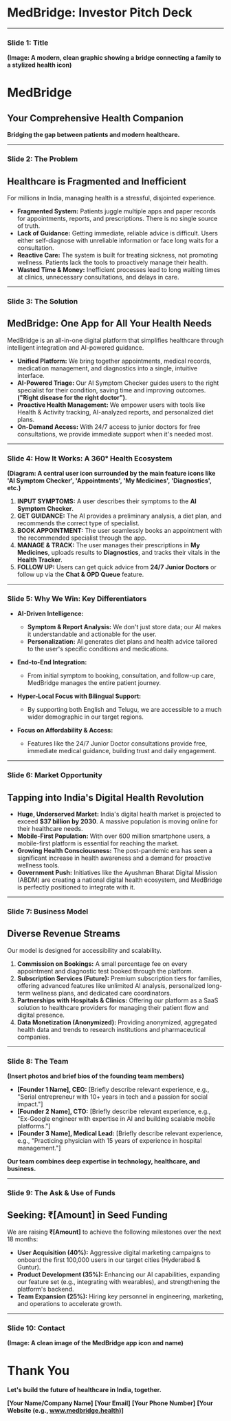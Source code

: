 
# MedBridge: Investor Pitch Deck

---

### **Slide 1: Title**

**(Image: A modern, clean graphic showing a bridge connecting a family to a stylized health icon)**

# **MedBridge**

## Your Comprehensive Health Companion

**Bridging the gap between patients and modern healthcare.**

---

### **Slide 2: The Problem**

## Healthcare is Fragmented and Inefficient

For millions in India, managing health is a stressful, disjointed experience.

*   **Fragmented System:** Patients juggle multiple apps and paper records for appointments, reports, and prescriptions. There is no single source of truth.
*   **Lack of Guidance:** Getting immediate, reliable advice is difficult. Users either self-diagnose with unreliable information or face long waits for a consultation.
*   **Reactive Care:** The system is built for treating sickness, not promoting wellness. Patients lack the tools to proactively manage their health.
*   **Wasted Time & Money:** Inefficient processes lead to long waiting times at clinics, unnecessary consultations, and delays in care.

---

### **Slide 3: The Solution**

## MedBridge: One App for All Your Health Needs

MedBridge is an all-in-one digital platform that simplifies healthcare through intelligent integration and AI-powered guidance.

*   **Unified Platform:** We bring together appointments, medical records, medication management, and diagnostics into a single, intuitive interface.
*   **AI-Powered Triage:** Our AI Symptom Checker guides users to the right specialist for their condition, saving time and improving outcomes. **("Right disease for the right doctor")**.
*   **Proactive Health Management:** We empower users with tools like Health & Activity tracking, AI-analyzed reports, and personalized diet plans.
*   **On-Demand Access:** With 24/7 access to junior doctors for free consultations, we provide immediate support when it's needed most.

---

### **Slide 4: How It Works: A 360° Health Ecosystem**

**(Diagram: A central user icon surrounded by the main feature icons like 'AI Symptom Checker', 'Appointments', 'My Medicines', 'Diagnostics', etc.)**

1.  **INPUT SYMPTOMS:** A user describes their symptoms to the **AI Symptom Checker**.
2.  **GET GUIDANCE:** The AI provides a preliminary analysis, a diet plan, and recommends the correct type of specialist.
3.  **BOOK APPOINTMENT:** The user seamlessly books an appointment with the recommended specialist through the app.
4.  **MANAGE & TRACK:** The user manages their prescriptions in **My Medicines**, uploads results to **Diagnostics**, and tracks their vitals in the **Health Tracker**.
5.  **FOLLOW UP:** Users can get quick advice from **24/7 Junior Doctors** or follow up via the **Chat & OPD Queue** feature.

---

### **Slide 5: Why We Win: Key Differentiators**

*   **AI-Driven Intelligence:**
    *   **Symptom & Report Analysis:** We don't just store data; our AI makes it understandable and actionable for the user.
    *   **Personalization:** AI generates diet plans and health advice tailored to the user's specific conditions and medications.

*   **End-to-End Integration:**
    *   From initial symptom to booking, consultation, and follow-up care, MedBridge manages the entire patient journey.

*   **Hyper-Local Focus with Bilingual Support:**
    *   By supporting both English and Telugu, we are accessible to a much wider demographic in our target regions.

*   **Focus on Affordability & Access:**
    *   Features like the 24/7 Junior Doctor consultations provide free, immediate medical guidance, building trust and daily engagement.

---

### **Slide 6: Market Opportunity**

## Tapping into India's Digital Health Revolution

*   **Huge, Underserved Market:** India's digital health market is projected to exceed **$37 billion by 2030**. A massive population is moving online for their healthcare needs.
*   **Mobile-First Population:** With over 600 million smartphone users, a mobile-first platform is essential for reaching the market.
*   **Growing Health Consciousness:** The post-pandemic era has seen a significant increase in health awareness and a demand for proactive wellness tools.
*   **Government Push:** Initiatives like the Ayushman Bharat Digital Mission (ABDM) are creating a national digital health ecosystem, and MedBridge is perfectly positioned to integrate with it.

---

### **Slide 7: Business Model**

## Diverse Revenue Streams

Our model is designed for accessibility and scalability.

1.  **Commission on Bookings:** A small percentage fee on every appointment and diagnostic test booked through the platform.
2.  **Subscription Services (Future):** Premium subscription tiers for families, offering advanced features like unlimited AI analysis, personalized long-term wellness plans, and dedicated care coordinators.
3.  **Partnerships with Hospitals & Clinics:** Offering our platform as a SaaS solution to healthcare providers for managing their patient flow and digital presence.
4.  **Data Monetization (Anonymized):** Providing anonymized, aggregated health data and trends to research institutions and pharmaceutical companies.

---

### **Slide 8: The Team**

**(Insert photos and brief bios of the founding team members)**

*   **[Founder 1 Name], CEO:** [Briefly describe relevant experience, e.g., "Serial entrepreneur with 10+ years in tech and a passion for social impact."]
*   **[Founder 2 Name], CTO:** [Briefly describe relevant experience, e.g., "Ex-Google engineer with expertise in AI and building scalable mobile platforms."]
*   **[Founder 3 Name], Medical Lead:** [Briefly describe relevant experience, e.g., "Practicing physician with 15 years of experience in hospital management."]

**Our team combines deep expertise in technology, healthcare, and business.**

---

### **Slide 9: The Ask & Use of Funds**

## Seeking: ₹[Amount] in Seed Funding

We are raising **₹[Amount]** to achieve the following milestones over the next 18 months:

*   **User Acquisition (40%):** Aggressive digital marketing campaigns to onboard the first 100,000 users in our target cities (Hyderabad & Guntur).
*   **Product Development (35%):** Enhancing our AI capabilities, expanding our feature set (e.g., integrating with wearables), and strengthening the platform's backend.
*   **Team Expansion (25%):** Hiring key personnel in engineering, marketing, and operations to accelerate growth.

---

### **Slide 10: Contact**

**(Image: A clean image of the MedBridge app icon and name)**

# **Thank You**

**Let's build the future of healthcare in India, together.**

**[Your Name/Company Name]**
**[Your Email]**
**[Your Phone Number]**
**[Your Website (e.g., www.medbridge.health)]**
